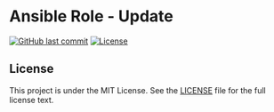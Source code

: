 # Ansible Role - Update

[![GitHub last commit](https://img.shields.io/github/last-commit/ursinn/ansible-role-update?logo=github&style=for-the-badge)](https://github.com/ursinn/ansible-role-update/commits)
[![License](https://img.shields.io/github/license/ursinn/ansible-role-update?style=for-the-badge)](https://github.com/ursinn/ansible-role-update/blob/main/LICENSE)

## License

This project is under the MIT License. See the [LICENSE](https://github.com/ursinn/ansible-role-update/blob/main/LICENSE) file for the full license text.
